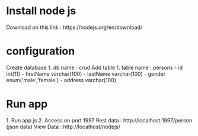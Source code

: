 
<h1>Install node js</h1>
Download on this link : https://nodejs.org/en/download/

<h1> configuration </h1>
Create database
1. db name : crud
Add table
1. table name : persons
- id int(11)
- firstName varchar(100)
- lastName varchar(100)
- gender enum('male','female')
- address varchar(100)

<h1> Run app </h1>
1. Run app.js
2. Access on port 1997
Rest data : http://localhost:1997/person (json data)
View Data : http://localhost/nodejs/
